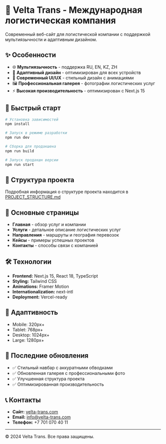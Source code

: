 # 🚛 Velta Trans - Международная логистическая компания

Современный веб-сайт для логистической компании с поддержкой мультиязычности и адаптивным дизайном.

## ✨ Особенности

- 🌐 **Мультиязычность** - поддержка RU, EN, KZ, ZH
- 📱 **Адаптивный дизайн** - оптимизирован для всех устройств
- 🎨 **Современный UI/UX** - стильный дизайн с анимациями
- 🖼️ **Профессиональная галерея** - фотографии логистических услуг
- ⚡ **Высокая производительность** - оптимизирован с Next.js 15

## 🚀 Быстрый старт

```bash
# Установка зависимостей
npm install

# Запуск в режиме разработки
npm run dev

# Сборка для продакшена
npm run build

# Запуск продакшн версии
npm run start
```

## 📁 Структура проекта

Подробная информация о структуре проекта находится в [PROJECT_STRUCTURE.md](./PROJECT_STRUCTURE.md)

## 🎯 Основные страницы

- **Главная** - обзор услуг и компании
- **Услуги** - детальное описание логистических услуг
- **Направления** - маршруты и география перевозок
- **Кейсы** - примеры успешных проектов
- **Контакты** - способы связи с компанией

## 🛠️ Технологии

- **Frontend:** Next.js 15, React 18, TypeScript
- **Styling:** Tailwind CSS
- **Animations:** Framer Motion
- **Internationalization:** next-intl
- **Deployment:** Vercel-ready

## 📱 Адаптивность

- Mobile: 320px+
- Tablet: 768px+
- Desktop: 1024px+
- Large: 1280px+

## 🌟 Последние обновления

- ✅ Стильный навбар с аккуратными обводками
- ✅ Обновленная галерея с профессиональными фото
- ✅ Улучшенная структура проекта
- ✅ Оптимизированная производительность

## 📞 Контакты

- **Сайт:** [velta-trans.com](https://velta-trans.com)
- **Email:** info@velta-trans.com
- **Телефон:** +7 701 070 40 11

---

© 2024 Velta Trans. Все права защищены.

